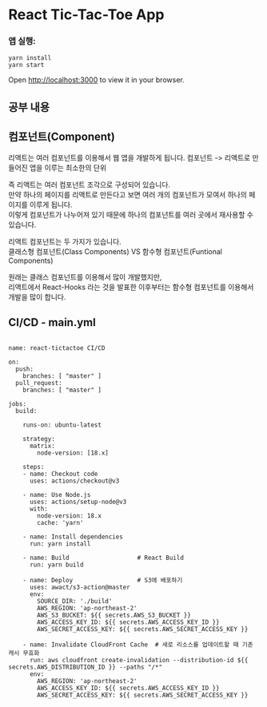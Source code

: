 # React Tic-Tac-Toe App

### 앱 실행:

``` shell
yarn install
yarn start
```

Open [http://localhost:3000](http://localhost:3000) to view it in your browser.


## 공부 내용

## 컴포넌트(Component) 

리액트는 여러 컴포넌트를 이용해서 웹 앱을 개발하게 됩니다. 
컴포넌트 -> 리액트로 만들어진 앱을 이루는 최소한의 단위

즉 리액트는 여러 컴포넌트 조각으로 구성되어 있습니다.     
만약 하나의 페이지를 리액트로 만든다고 보면 여러 개의 컴포넌트가 모여서 하나의 페이지를 이루게 됩니다.     
이렇게 컴포넌트가 나누어져 있기 때문에 하나의 컴포넌트를 여러 곳에서 재사용할 수 있습니다.        

리액트 컴포넌트는 두 가지가 있습니다.    
클래스형 컴포넌트(Class Components) VS 함수형 컴포넌트(Funtional Components)

원래는 클래스 컴포넌트를 이용해서 많이 개발했지만,     
리액트에서 React-Hooks 라는 것을 발표한 이후부터는 함수형 컴포넌트를 이용해서 개발을 많이 합니다. 
 

<!-- ## 가상 돔(Virtual DOM) -->




## CI/CD - main.yml

``` shell

name: react-tictactoe CI/CD

on:
  push:
    branches: [ "master" ]
  pull_request:
    branches: [ "master" ]

jobs:
  build:

    runs-on: ubuntu-latest

    strategy:
      matrix:
        node-version: [18.x]

    steps:
    - name: Checkout code
      uses: actions/checkout@v3
    
    - name: Use Node.js
      uses: actions/setup-node@v3
      with:
        node-version: 18.x
        cache: 'yarn'
    
    - name: Install dependencies
      run: yarn install
      
    - name: Build                   # React Build
      run: yarn build

    - name: Deploy                  # S3에 배포하기
      uses: awact/s3-action@master  
      env:
        SOURCE_DIR: './build'
        AWS_REGION: 'ap-northeast-2'
        AWS_S3_BUCKET: ${{ secrets.AWS_S3_BUCKET }}
        AWS_ACCESS_KEY_ID: ${{ secrets.AWS_ACCESS_KEY_ID }}
        AWS_SECRET_ACCESS_KEY: ${{ secrets.AWS_SECRET_ACCESS_KEY }}

    - name: Invalidate CloudFront Cache  # 새로 리소스를 업데이트할 때 기존 캐시 무효화
      run: aws cloudfront create-invalidation --distribution-id ${{ secrets.AWS_DISTRIBUTION_ID }} --paths "/*"
      env:
        AWS_REGION: 'ap-northeast-2'
        AWS_ACCESS_KEY_ID: ${{ secrets.AWS_ACCESS_KEY_ID }}
        AWS_SECRET_ACCESS_KEY: ${{ secrets.AWS_SECRET_ACCESS_KEY }}
        
```

